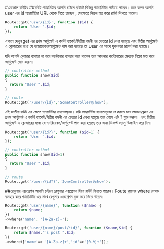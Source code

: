 #এডভান্স রাউটিং
##রাউট প্যারামিটার
আপনি চাইলে রাউটে বিভিন্ন প্যারামিটার পাঠাতে পারেন। মনে করুন আপনি user এর id প্যারামিটার URL থেকে নিতে চাচ্ছেন , সেক্ষেত্রে নিচের মত করে রাউট লিখতে পারেন।
```php
Route::get('user/{id}', function ($id) {
    return 'User '.$id;
});
```
এখানে দেখুন get এর প্রথম আর্গুমেন্ট এ কার্লি ব্যাকেট/দ্বিতীয় বন্ধনী এর ভেতরে id লেখা হয়ে্ছে এবং দ্বিতীয় আর্গুমেন্ট এ ক্লোজারের মধ্যে যে ভ্যারিয়েবল/আর্গুমেন্ট পাস করা হয়েছে তা User এর সাথে যুক্ত করে রিটার্ন করা হয়েছে।

যদি আপনি ক্লোজার ব্যবহার না করে কন্টোলার ব্যবহার করে থাকেন তবে আপনার কন্টোলারের মেথডে নিচের মত করে  আর্গুমেন্ট যোগ করুন।

```php
// controller method
public function show($id)
{
  return "User ".$id;
}

// route
Route::get('/user/{id}','SomeController@show');
```

এই জাতীয় রাউট এর ক্ষেত্রে প্যারামিটার ব্যধ্যতামুলক। যদি প্যারামিটার ব্যধ্যতামুলক না করতে চান তাহলে get এর প্রথম আর্গুমেন্ট এ কার্লি ব্যাকেট/দ্বিতীয় বন্ধনী এর ভেতরে id লেখা হয়ে্ছে তার শেষে এটি ? যুক্ত করুন। এবং দ্বিতীয় আর্গুমেন্ট এ ক্লোজারের মধ্যে যে ভ্যারিয়েবল/আর্গুমেন্ট পাস করা হয়েছে তার জন্য ডিফল্ট ভ্যালু ডিফাইন করে দিন।

```php
Route::get('user/{id?}', function ($id=1) {
    return 'User '.$id;
});
```

```php
// controller method
public function show($id=1)
{
  return "User ".$id;
}

// route
Route::get('/user/{id?}','SomeController@show');
```

##রেগুলার এক্সপ্রেশন
আপনি চাইলে রেগুলার এক্সপ্রেশন দিয়ে রাউট লিখতে পারেন। Route ক্লাসের where মেথড ব্যবহার করে প্যারামিটার এর সাথে রেগুলার এক্সপ্রেশন যুক্ত করে দিতে পারেন।

```php
Route::get('user/{name}', function ($name) {
    return $name;
})
->where('name', '[A-Za-z]+');

Route::get('user/{name}/post/{id}', function ($name,$id) {
    return $name."'s post ".$id;
})
->where(['name'=> '[A-Za-z]+','id'=>'[0-9]+']);
```

